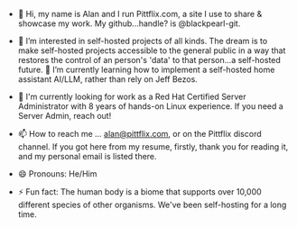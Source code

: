 - 👋 Hi, my name is Alan and I run Pittflix.com, a site I use to share & showcase my work. My github...handle? is @blackpearl-git. 

- 👀 I’m interested in self-hosted projects of all kinds. The dream is to make self-hosted projects accessible to the general public in a way that restores the control of an person's 'data' to that person...a self-hosted future. 🌱 I’m currently learning how to implement a self-hosted home assistant AI/LLM, rather than rely on Jeff Bezos. 

- 💞️ I'm currently looking for work as a Red Hat Certified Server Administrator with 8 years of hands-on Linux experience. If you need a Server Admin, reach out! 
- 📫 How to reach me ... alan@pittflix.com, or on the Pittflix discord channel. If you got here from my resume, firstly, thank you for reading it, and my personal email is listed there.
- 😄 Pronouns: He/Him
- ⚡ Fun fact: The human body is a biome that supports over 10,000 different species of other organisms. We've been self-hosting for a long time.

<!---
blackpearl-git/blackpearl-git is a ✨ special ✨ repository because its `README.md` (this file) appears on your GitHub profile.
You can click the Preview link to take a look at your changes.
--->
